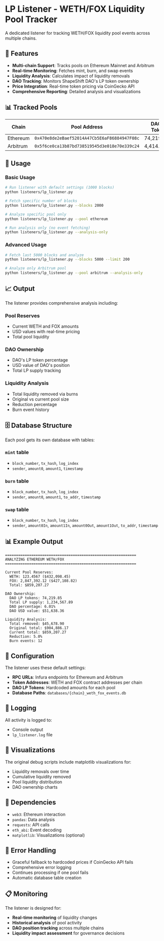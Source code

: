 # LP Listener - WETH/FOX Liquidity Pool Tracker

A dedicated listener for tracking WETH/FOX liquidity pool events across multiple chains.

## 🎯 Features

- **Multi-chain Support**: Tracks pools on Ethereum Mainnet and Arbitrum
- **Real-time Monitoring**: Fetches mint, burn, and swap events
- **Liquidity Analysis**: Calculates impact of liquidity removals
- **DAO Tracking**: Monitors ShapeShift DAO's LP token ownership
- **Price Integration**: Real-time token pricing via CoinGecko API
- **Comprehensive Reporting**: Detailed analysis and visualizations

## 📊 Tracked Pools

| Chain | Pool Address | DAO LP Tokens |
|-------|--------------|---------------|
| Ethereum | `0x470e8de2eBaef52014A47Cb5E6aF86884947F08c` | 74,219.8483 |
| Arbitrum | `0x5f6ce0ca13b87bd738519545d3e018e70e339c24` | 4,414.3394 |

## 🚀 Usage

### Basic Usage
```bash
# Run listener with default settings (1000 blocks)
python listeners/lp_listener.py

# Fetch specific number of blocks
python listeners/lp_listener.py --blocks 2000

# Analyze specific pool only
python listeners/lp_listener.py --pool ethereum

# Run analysis only (no event fetching)
python listeners/lp_listener.py --analysis-only
```

### Advanced Usage
```bash
# Fetch last 5000 blocks and analyze
python listeners/lp_listener.py --blocks 5000 --limit 200

# Analyze only Arbitrum pool
python listeners/lp_listener.py --pool arbitrum --analysis-only
```

## 📈 Output

The listener provides comprehensive analysis including:

### Pool Reserves
- Current WETH and FOX amounts
- USD values with real-time pricing
- Total pool liquidity

### DAO Ownership
- DAO's LP token percentage
- USD value of DAO's position
- Total LP supply tracking

### Liquidity Analysis
- Total liquidity removed via burns
- Original vs current pool size
- Reduction percentage
- Burn event history

## 🗄️ Database Structure

Each pool gets its own database with tables:

### `mint` table
- `block_number`, `tx_hash`, `log_index`
- `sender`, `amount0`, `amount1`, `timestamp`

### `burn` table  
- `block_number`, `tx_hash`, `log_index`
- `sender`, `amount0`, `amount1`, `to_addr`, `timestamp`

### `swap` table
- `block_number`, `tx_hash`, `log_index`
- `sender`, `amount0In`, `amount1In`, `amount0Out`, `amount1Out`, `to_addr`, `timestamp`

## 📊 Example Output

```
============================================================
ANALYZING ETHEREUM WETH/FOX
============================================================

Current Pool Reserves:
  WETH: 123.4567 ($432,098.45)
  FOX: 2,847,392.12 ($427,108.82)
  Total: $859,207.27

DAO Ownership:
  DAO LP tokens: 74,219.85
  Total LP supply: 1,234,567.89
  DAO percentage: 6.01%
  DAO USD value: $51,638.36

Liquidity Analysis:
  Total removed: $45,678.90
  Original total: $904,886.17
  Current total: $859,207.27
  Reduction: 5.0%
  Burn events: 12
```

## 🔧 Configuration

The listener uses these default settings:

- **RPC URLs**: Infura endpoints for Ethereum and Arbitrum
- **Token Addresses**: WETH and FOX contract addresses per chain
- **DAO LP Tokens**: Hardcoded amounts for each pool
- **Database Paths**: `databases/{chain}_weth_fox_events.db`

## 📝 Logging

All activity is logged to:
- Console output
- `lp_listener.log` file

## 🎨 Visualizations

The original debug scripts include matplotlib visualizations for:
- Liquidity removals over time
- Cumulative liquidity removed
- Pool liquidity distribution
- DAO ownership charts

## 🔗 Dependencies

- `web3`: Ethereum interaction
- `pandas`: Data analysis
- `requests`: API calls
- `eth_abi`: Event decoding
- `matplotlib`: Visualizations (optional)

## 🚨 Error Handling

- Graceful fallback to hardcoded prices if CoinGecko API fails
- Comprehensive error logging
- Continues processing if one pool fails
- Automatic database table creation

## 📋 Monitoring

The listener is designed for:
- **Real-time monitoring** of liquidity changes
- **Historical analysis** of pool activity
- **DAO position tracking** across multiple chains
- **Liquidity impact assessment** for governance decisions 